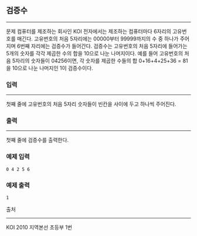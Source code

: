 ## 검증수
***
문제
컴퓨터를 제조하는 회사인 KOI 전자에서는 제조하는 컴퓨터마다 6자리의 고유번호를 매긴다. 고유번호의 처음 5자리에는 00000부터 99999까지의 수 중 하나가 주어지며 6번째 자리에는 검증수가 들어간다. 검증수는 고유번호의 처음 5자리에 들어가는 5개의 숫자를 각각 제곱한 수의 합을 10으로 나눈 나머지이다. 예를 들어 고유번호의 처음 5자리의 숫자들이 04256이면, 각 숫자를 제곱한 수들의 합 0+16+4+25+36 = 81 을 10으로 나눈 나머지인 1이 검증수이다.

 
 
### 입력
***
첫째 줄에 고유번호의 처음 5자리 숫자들이 빈칸을 사이에 두고 하나씩 주어진다.



 
### 출력
***
첫째 줄에 검증수를 출력한다.

### 예제 입력
```
0 4 2 5 6
```
### 예제 출력
```
1
```

출처
***
KOI 2010 지역본선 초등부 1번